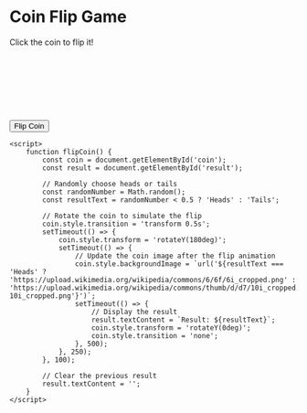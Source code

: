 <!DOCTYPE html>
<html lang="en">
<head>
    <meta charset="UTF-8">
    <meta name="viewport" content="width=device-width, initial-scale=1.0">
    <title>Coin Flip Game</title>
    <style>
        #coin {
            width: 100px;
            height: 100px;
            background-image: url('https://upload.wikimedia.org/wikipedia/commons/6/6f/6i_cropped.png');
            background-size: cover;
            cursor: pointer;
        }
    </style>
</head>
<body>
    <h1>Coin Flip Game</h1>
    <p>Click the coin to flip it!</p>
    <div id="coin"></div>
    <p id="result"></p>
    <button onclick="flipCoin()">Flip Coin</button>

    <script>
        function flipCoin() {
            const coin = document.getElementById('coin');
            const result = document.getElementById('result');

            // Randomly choose heads or tails
            const randomNumber = Math.random();
            const resultText = randomNumber < 0.5 ? 'Heads' : 'Tails';

            // Rotate the coin to simulate the flip
            coin.style.transition = 'transform 0.5s';
            setTimeout(() => {
                coin.style.transform = 'rotateY(180deg)';
                setTimeout(() => {
                    // Update the coin image after the flip animation
                    coin.style.backgroundImage = `url('${resultText === 'Heads' ? 'https://upload.wikimedia.org/wikipedia/commons/6/6f/6i_cropped.png' : 'https://upload.wikimedia.org/wikipedia/commons/thumb/d/d7/10i_cropped.png/106px-10i_cropped.png'}')`;
                    setTimeout(() => {
                        // Display the result
                        result.textContent = `Result: ${resultText}`;
                        coin.style.transform = 'rotateY(0deg)';
                        coin.style.transition = 'none';
                    }, 500);
                }, 250);
            }, 100);

            // Clear the previous result
            result.textContent = '';
        }
    </script>
</body>
</html>
